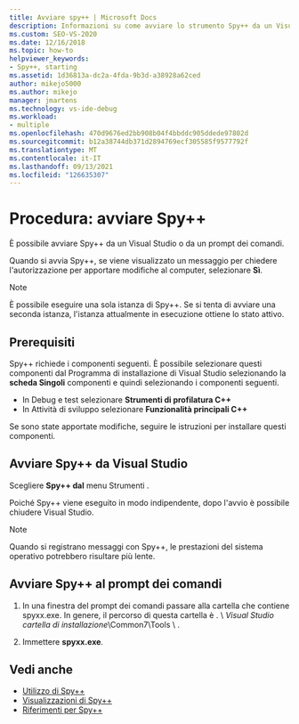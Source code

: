 ```yaml
---
title: Avviare spy++ | Microsoft Docs
description: Informazioni su come avviare lo strumento Spy++ da un Visual Studio o da un prompt dei comandi quando si vuole eseguire il debug di una soluzione.
ms.custom: SEO-VS-2020
ms.date: 12/16/2018
ms.topic: how-to
helpviewer_keywords:
- Spy++, starting
ms.assetid: 1d36813a-dc2a-4fda-9b3d-a38928a62ced
author: mikejo5000
ms.author: mikejo
manager: jmartens
ms.technology: vs-ide-debug
ms.workload:
- multiple
ms.openlocfilehash: 470d9676ed2bb908b04f4bbddc905ddede97802d
ms.sourcegitcommit: b12a38744db371d2894769ecf305585f9577792f
ms.translationtype: MT
ms.contentlocale: it-IT
ms.lasthandoff: 09/13/2021
ms.locfileid: "126635307"
---
```

# <a name="how-to-start-spy"></a>Procedura: avviare Spy++

È possibile avviare Spy++ da un Visual Studio o da un prompt dei comandi.

 Quando si avvia Spy++, se viene visualizzato un messaggio per chiedere l'autorizzazione per apportare modifiche al computer, selezionare **Sì**.

> [!NOTE]
> È possibile eseguire una sola istanza di Spy++. Se si tenta di avviare una seconda istanza, l'istanza attualmente in esecuzione ottiene lo stato attivo.

## <a name="prerequisites"></a>Prerequisiti

Spy++ richiede i componenti seguenti. È possibile selezionare questi componenti dal Programma di installazione di Visual Studio selezionando la **scheda Singoli** componenti e quindi selezionando i componenti seguenti.

* In Debug e test selezionare **Strumenti di profilatura C++**
* In Attività di sviluppo selezionare **Funzionalità principali C++**

Se sono state apportate modifiche, seguire le istruzioni per installare questi componenti.

## <a name="start-spy-from-visual-studio"></a>Avviare Spy++ da Visual Studio

Scegliere  **Spy++ dal** menu Strumenti .

Poiché Spy++ viene eseguito in modo indipendente, dopo l'avvio è possibile chiudere Visual Studio.

> [!NOTE]
> Quando si registrano messaggi con Spy++, le prestazioni del sistema operativo potrebbero risultare più lente.

## <a name="start-spy-at-a-command-prompt"></a>Avviare Spy++ al prompt dei comandi

1. In una finestra del prompt dei comandi passare alla cartella che contiene spyxx.exe. In genere, il percorso di questa cartella è . \\ *Visual Studio cartella di installazione*\Common7\Tools \\ .

2. Immettere **spyxx.exe**.

## <a name="see-also"></a>Vedi anche
- [Utilizzo di Spy++](../debugger/using-spy-increment.md)
- [Visualizzazioni di Spy++](../debugger/spy-increment-views.md)
- [Riferimenti per Spy++](../debugger/spy-increment-reference.md)
